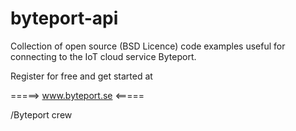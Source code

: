 byteport-api
============
Collection of open source (BSD Licence) code examples useful for connecting to the IoT cloud service Byteport.

Register for free and get started at

=====>    www.byteport.se    <=====

/Byteport crew
